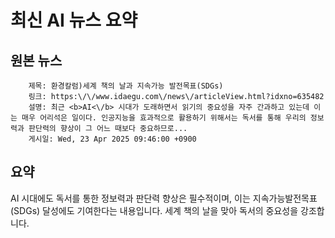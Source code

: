 # 최신 AI 뉴스 요약

## 원본 뉴스
		제목: 환경칼럼)세계 책의 날과 지속가능 발전목표(SDGs)
		링크: https:\/\/www.idaegu.com\/news\/articleView.html?idxno=635482
		설명: 최근 <b>AI<\/b> 시대가 도래하면서 읽기의 중요성을 자주 간과하고 있는데 이는 매우 어리석은 일이다. 인공지능을 효과적으로 활용하기 위해서는 독서를 통해 우리의 정보력과 판단력의 향상이 그 어느 때보다 중요하므로... 
		게시일: Wed, 23 Apr 2025 09:46:00 +0900


## 요약
AI 시대에도 독서를 통한 정보력과 판단력 향상은 필수적이며, 이는 지속가능발전목표(SDGs) 달성에도 기여한다는 내용입니다. 세계 책의 날을 맞아 독서의 중요성을 강조합니다.
